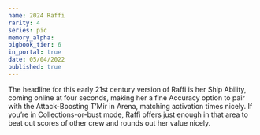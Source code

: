 ```yaml
---
name: 2024 Raffi
rarity: 4
series: pic
memory_alpha:
bigbook_tier: 6
in_portal: true
date: 05/04/2022
published: true
---
```


The headline for this early 21st century version of Raffi is her Ship Ability, coming online at four seconds, making her a fine Accuracy option to pair with the Attack-Boosting T’Mir in Arena, matching activation times nicely. If you’re in Collections-or-bust mode, Raffi offers just enough in that area to beat out scores of other crew and rounds out her value nicely.
